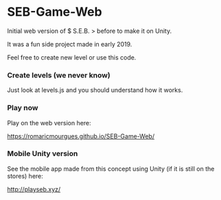 # SEB-Game-Web

Initial web version of $ S.E.B. > before to make it on Unity.

It was a fun side project made in early 2019.

Feel free to create new level or use this code.

### Create levels (we never know)

Just look at levels.js and you should understand how it works.

### Play now

Play on the web version here:

https://romaricmourgues.github.io/SEB-Game-Web/

### Mobile Unity version

See the mobile app made from this concept using Unity (if it is still on the stores) here:

http://playseb.xyz/
